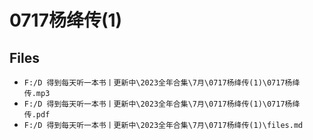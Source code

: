 # 0717杨绛传(1)

## Files

- `F:/D 得到每天听一本书丨更新中\2023全年合集\7月\0717杨绛传(1)\0717杨绛传.mp3`
- `F:/D 得到每天听一本书丨更新中\2023全年合集\7月\0717杨绛传(1)\0717杨绛传.pdf`
- `F:/D 得到每天听一本书丨更新中\2023全年合集\7月\0717杨绛传(1)\files.md`
